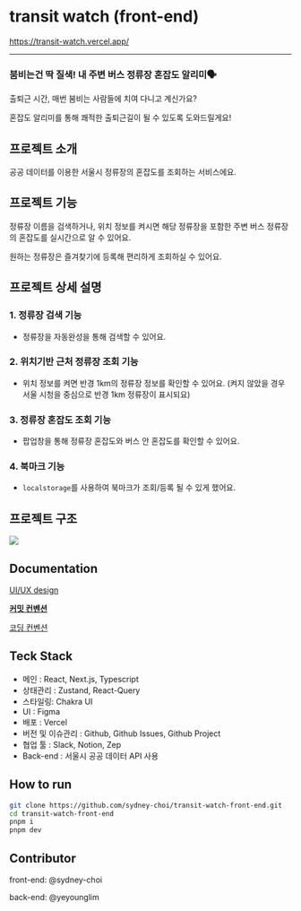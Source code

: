 # transit watch (front-end)

https://transit-watch.vercel.app/

---

### 붐비는건 딱 질색! 내 주변 버스 정류장 혼잡도 알리미🗣

출퇴근 시간, 매번 붐비는 사람들에 치여 다니고 계신가요?

혼잡도 알리미를 통해 쾌적한 출퇴근길이 될 수 있도록 도와드릴게요!

## 프로젝트 소개

공공 데이터를 이용한 서울시 정류장의 혼잡도를 조회하는 서비스에요.

## 프로젝트 기능

정류장 이름을 검색하거나, 위치 정보를 켜시면 해당 정류장을 포함한 주변 버스 정류장의 혼잡도를 실시간으로 알 수 있어요.

원하는 정류장은 즐겨찾기에 등록해 편리하게 조회하실 수 있어요.

## 프로젝트 상세 설명

### 1. 정류장 검색 기능

- 정류장을 자동완성을 통해 검색할 수 있어요.

### 2. 위치기반 근처 정류장 조회 기능

- 위치 정보를 켜면 반경 1km의 정류장 정보를 확인할 수 있어요. (켜지 않았을 경우 서울 시청을 중심으로 반경 1km 정류장이 표시되요)

### 3. 정류장 혼잡도 조회 기능

- 팝업창을 통해 정류장 혼잡도와 버스 안 혼잡도를 확인할 수 있어요.

### 4. 북마크 기능

- `localstorage`를 사용하여 북마크가 조회/등록 될 수 있게 했어요.

## 프로젝트 구조

<img src="https://camo.githubusercontent.com/0fbbdfc9d7ccd04e1c60654a80b1e7f4030453b75d1729528c77aa4bbd1cefc7/68747470733a2f2f692e696d6775722e636f6d2f593866613156312e706e67"/>

## **Documentation**

[UI/UX design](https://www.figma.com/file/eCzr0mvNCHssfsZ9rMMR2K/Untitled?type=design&node-id=0%3A1&mode=design&t=psICH6i9a6dVgMI1-1)

**[커밋 컨벤션](https://github.com/sydney-choi/transit-watch-front-end/wiki/%E2%9C%85-%EC%BB%A4%EB%B0%8B-%EC%BB%A8%EB%B2%A4%EC%85%98)**

[코딩 컨벤션](https://github.com/sydney-choi/transit-watch-front-end/wiki/%E2%9C%85-%EC%BD%94%EB%93%9C-%EC%BB%A8%EB%B2%A4%EC%85%98)

## Teck Stack

- 메인 : React, Next.js, Typescript
- 상태관리 : Zustand, React-Query
- 스타일링: Chakra UI
- UI : Figma
- 배포 : Vercel
- 버전 및 이슈관리 : Github, Github Issues, Github Project
- 협업 툴 : Slack, Notion, Zep
- Back-end : 서울시 공공 데이터 API 사용

## **How to run**

```bash
git clone https://github.com/sydney-choi/transit-watch-front-end.git
cd transit-watch-front-end
pnpm i
pnpm dev
```

## Contributor

front-end: @sydney-choi

back-end: @yeyounglim
